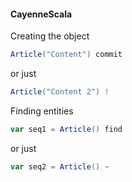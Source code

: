 #### CayenneScala

Creating the object

``` scala      
Article("Content") commit
```
or just

``` scala
Article("Content 2") !
```
      
Finding entities

``` scala      
var seq1 = Article() find
```

or just

``` scala
var seq2 = Article() ~
```